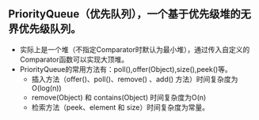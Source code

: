 <!--
 * @Author: Zzceaon
 * @Date: 2020-07-16 00:20:19
 * @LastEditTime: 2020-07-16 00:22:40
 * @LastEditors: Please set LastEditors
 * @Description: PriorityQueue
 * @FilePath: \leetcode\Note\grammar\Java\PriorityQueue.md
--> 
## PriorityQueue（优先队列），一个基于优先级堆的无界优先级队列。
- 实际上是一个堆（不指定Comparator时默认为最小堆），通过传入自定义的Comparator函数可以实现大顶堆。
- PriorityQueue的常用方法有：poll(),offer(Object),size(),peek()等。
  - 插入方法（offer()、poll()、remove() 、add() 方法）时间复杂度为O(log(n))
  - remove(Object) 和 contains(Object) 时间复杂度为O(n)
  - 检索方法（peek、element 和 size）时间复杂度为常量。